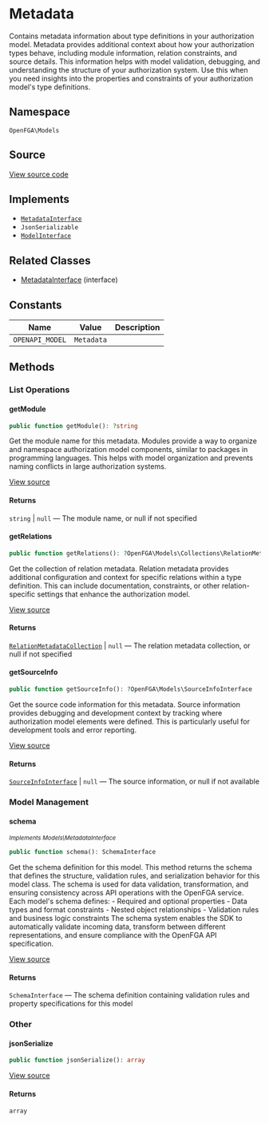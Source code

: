 # Metadata

Contains metadata information about type definitions in your authorization model. Metadata provides additional context about how your authorization types behave, including module information, relation constraints, and source details. This information helps with model validation, debugging, and understanding the structure of your authorization system. Use this when you need insights into the properties and constraints of your authorization model&#039;s type definitions.

## Namespace

`OpenFGA\Models`

## Source

[View source code](https://github.com/evansims/openfga-php/blob/main/src/Models/Metadata.php)

## Implements

* [`MetadataInterface`](MetadataInterface.md)
* `JsonSerializable`
* [`ModelInterface`](ModelInterface.md)

## Related Classes

* [MetadataInterface](Models/MetadataInterface.md) (interface)

## Constants

| Name            | Value      | Description |
| --------------- | ---------- | ----------- |
| `OPENAPI_MODEL` | `Metadata` |             |

## Methods

### List Operations

#### getModule

```php
public function getModule(): ?string

```

Get the module name for this metadata. Modules provide a way to organize and namespace authorization model components, similar to packages in programming languages. This helps with model organization and prevents naming conflicts in large authorization systems.

[View source](https://github.com/evansims/openfga-php/blob/main/src/Models/Metadata.php#L62)

#### Returns

`string` &#124; `null` — The module name, or null if not specified

#### getRelations

```php
public function getRelations(): ?OpenFGA\Models\Collections\RelationMetadataCollection

```

Get the collection of relation metadata. Relation metadata provides additional configuration and context for specific relations within a type definition. This can include documentation, constraints, or other relation-specific settings that enhance the authorization model.

[View source](https://github.com/evansims/openfga-php/blob/main/src/Models/Metadata.php#L71)

#### Returns

[`RelationMetadataCollection`](Models/Collections/RelationMetadataCollection.md) &#124; `null` — The relation metadata collection, or null if not specified

#### getSourceInfo

```php
public function getSourceInfo(): ?OpenFGA\Models\SourceInfoInterface

```

Get the source code information for this metadata. Source information provides debugging and development context by tracking where authorization model elements were defined. This is particularly useful for development tools and error reporting.

[View source](https://github.com/evansims/openfga-php/blob/main/src/Models/Metadata.php#L80)

#### Returns

[`SourceInfoInterface`](SourceInfoInterface.md) &#124; `null` — The source information, or null if not available

### Model Management

#### schema

*<small>Implements Models\MetadataInterface</small>*

```php
public function schema(): SchemaInterface

```

Get the schema definition for this model. This method returns the schema that defines the structure, validation rules, and serialization behavior for this model class. The schema is used for data validation, transformation, and ensuring consistency across API operations with the OpenFGA service. Each model&#039;s schema defines: - Required and optional properties - Data types and format constraints - Nested object relationships - Validation rules and business logic constraints The schema system enables the SDK to automatically validate incoming data, transform between different representations, and ensure compliance with the OpenFGA API specification.

[View source](https://github.com/evansims/openfga-php/blob/main/src/Models/ModelInterface.php#L52)

#### Returns

`SchemaInterface` — The schema definition containing validation rules and property specifications for this model

### Other

#### jsonSerialize

```php
public function jsonSerialize(): array

```

[View source](https://github.com/evansims/openfga-php/blob/main/src/Models/Metadata.php#L89)

#### Returns

`array`
